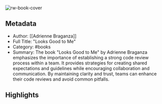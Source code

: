 ![rw-book-cover](https://readwise-assets.s3.amazonaws.com/media/reader/parsed_document_assets/248524808/8iwFx28C_MXzMcgDobXD_xsWGcdVh4-Xd4VgVc8bGxA-cover-cover.jpg)

## Metadata
- Author: [[Adrienne Braganza]]
- Full Title: "Looks Good to Me"
- Category: #books
- Summary: The book "Looks Good to Me" by Adrienne Braganza emphasizes the importance of establishing a strong code review process within a team. It provides strategies for creating shared expectations and guidelines while encouraging collaboration and communication. By maintaining clarity and trust, teams can enhance their code reviews and avoid common pitfalls.

## Highlights




